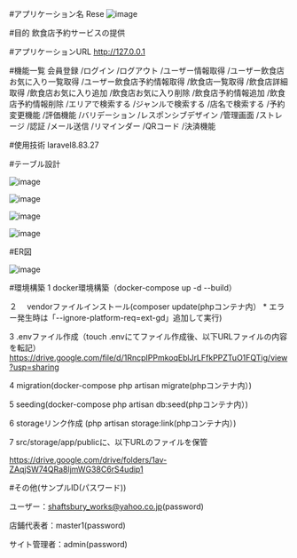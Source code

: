 #アプリケーション名
Rese
![image](https://github.com/007-R/mogi2_Q/assets/66697562/5cffcdf2-0378-47c7-b051-dda4f01f712c)

#目的
飲食店予約サービスの提供

#アプリケーションURL
http://127.0.0.1

#機能一覧
会員登録
/ログイン
/ログアウト
/ユーザー情報取得
/ユーザー飲食店お気に入り一覧取得
/ユーザー飲食店予約情報取得
/飲食店一覧取得
/飲食店詳細取得
/飲食店お気に入り追加
/飲食店お気に入り削除
/飲食店予約情報追加
/飲食店予約情報削除
/エリアで検索する
/ジャンルで検索する
/店名で検索する
/予約変更機能
/評価機能
/バリデーション
/レスポンシブデザイン
/管理画面
/ストレージ
/認証
/メール送信
/リマインダー
/QRコード
/決済機能

#使用技術
laravel8.83.27

#テーブル設計

![image](https://github.com/007-R/mogi2_Q/assets/66697562/86faf98d-1cf2-4ef2-9dff-c752cb078d82)

![image](https://github.com/007-R/mogi2_Q/assets/66697562/7b1cea60-af03-4f12-a3b4-1c3738500afc)

![image](https://github.com/007-R/mogi2_Q/assets/66697562/aea35c58-dd58-4d46-9b80-33daf6c9d97e)

![image](https://github.com/007-R/mogi2_Q/assets/66697562/c1c2d9f8-497f-475a-a70e-ef3f6020c352)




#ER図

![image](https://github.com/007-R/mogi2_Q/assets/66697562/09d83ea1-a529-4777-a0af-7515ccce925c)


#環境構築
1 docker環境構築（docker-compose up -d --build）

２　 vendorファイルインストール(composer update(phpコンテナ内） * エラー発生時は「--ignore-platform-req=ext-gd」追加して実行)

3 .envファイル作成（touch .envにてファイル作成後、以下URLファイルの内容を転記）
https://drive.google.com/file/d/1RncpIPPmkoqEblJrLFfkPPZTuO1FQTig/view?usp=sharing

4 migration(docker-compose php artisan migrate(phpコンテナ内）) 

5 seeding(docker-compose php artisan db:seed(phpコンテナ内）)

6 storageリンク作成 (php artisan storage:link(phpコンテナ内）)

7 src/storage/app/publicに、以下URLのファイルを保管

https://drive.google.com/drive/folders/1av-ZAqjSW74QRa8ljmWG38C6rS4udip1



#その他(サンプルID(パスワード))

ユーザー：shaftsbury_works@yahoo.co.jp(password)

店鋪代表者：master1(password)

サイト管理者：admin(password)
